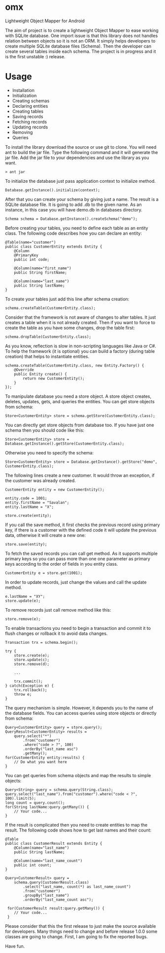 # omx
Lightweight Object Mapper for Android

The aim of project is to create a lightweight Object Mapper to ease working with SQLite database. One import issue is
that this library does not handles relation between objects so it is not an ORM. It simply helps developers to create
multiple SQLite database files (Schema). Then the developer can create several tables inside each schema. The project is
in progress and it is the first unstable :) release.

# Usage

* Installation
* Initialization
* Creating schemas
* Declaring entities
* Creating tables
* Saving records
* Fetching records
* Updating records
* Removing 
* Queries

To install the library download the source or use git to clone. You will need ant to build the jar file. Type the following
command and it will generate the jar file. Add the jar file to your dependencies and use the library as you want.

    > ant jar

To initialize the database just pass application context to initialize method.

    Database.getInstance().initialize(context);

After that you can create your schema by giving just a name. The result is a SQLite database file. It is going to add .db 
to the given name. As an instance, in this case you will have demo.db in databases directory.

    Schema schema = Database.getInstance().createSchema("demo");


Before creating your tables, you need to define each table as an entity class. The following code describes how you can 
declare an entity:

    @Table(name="customer")
    public class CustomerEntity extends Entity {
        @Column
        @PrimaryKey
        public int code;

        @Column(name="first_name")
        public String firstName;

        @Column(name="last_name")
        public String lastName;
    }

To create your tables just add this line after schema creation:

    schema.createTable(CustomerEntity.class);
    
Consider that the framework is not aware of changes to alter tables. It just creates a table when it is not already
created. Then if you want to force to create the table as you have some changes, drop the table first:

    schema.dropTable(CustomerEntity.class);

As you know, reflection is slow in non-scripting languages like Java or C#. To help the framework (it is optional) you
can build a factory (during table creation) that helps to instantiate entities.

    schema.createTable(CustomerEntity.class, new Entity.Factory() {
        @Override
        public Entity create() {
            return new CustomerEntity();
        }
    });

To manipulate database you need a store object. A store object creates, deletes, updates, gets, and queries the entities.
You can get store objects from schema:

    Store<CustomerEntity> store = schema.getStore(CustomerEntity.class);
    
You can directly get store objects from database too. If you have just one schema then you should code like this:

    Store<CustomerEntity> store = Database.getInstance().getStore(CustomerEntity.class);
    
Otherwise you need to specify the schema:

    Store<CustomerEntity> store = Database.getInstance().getStore("demo", CustomerEntity.class);
    
The following lines create a new customer. It would throw an exception, if the customer was already created.

    CustomerEntity entity = new CustomerEntity();

    entity.code = 1001;
    entity.firstName = "Savalan";
    entity.lastName = "X";

    store.create(entity);

If you call the save method, it first checks the previous record using primary key, if there is a customer with the 
defined code it will update the previous data, otherwise it will create a new one:

    store.save(entity);
    
To fetch the saved records you can call get method. As it supports multiple primary keys so you can pass more than one 
one parameter as primary keys according to the order of fields in you entity class.

    CustomerEntity e = store.get(1001);
    
In order to update records, just change the values and call the update method.

    e.lastName = "XY";
    store.update(e);
    
To remove records just call remove method like this:

    store.remove(e);
    
To enable transactions you need to begin a transaction and commit it to flush changes or rollback it to avoid data changes.
    
    Transaction trx = schema.begin();
    
    try {
        store.create(e);
        store.update(c);
        store.remove(d);
        
        ...
    
        trx.commit();
    } catch(Exception e) {
        trx.rollback();
        throw e;
    }
    
The query mechanism is simple. However, it depends you to the name of the database fields. You can access queries using
store objects or directly from schema:

    Query<CustomerEntity> query = store.query();
    QueryResult<CustomerEntity> results =
        query.select("*")
            .from("customer")
            .where("code > ?", 100)
            .orderBy("last_name asc")
            .getMany();
    for(CustomerEntity entity:results) {
        // Do what you want here
    }
    
You can get queries from schema objects and map the results to simple objects:

    Query<String> query = schema.query(String.class);
    query.select("last_name").from("customer").where("code < ?", 100).limit(5);
    long count = query.count();
    for(String lastName:query.getMany()) {
        // Your code...
    }
    
If the result is complicated then you need to create entities to map the result. The following code shows how to get 
last names and their count:
    
    @Table
    public class CustomerResult extends Entity {
        @Column(name="last_name")
        public String lastName;
        
        @Column(name="last_name_count")
        public int count;
    }
    
    Query<CustomerResult> query = 
        schema.query(CustomerResult.class)
            .select("last_name, count(*) as last_name_count")
            .from("customer")
            .groupBy("last_name")
            .orderBy("last_name_count asc");
            
     for(CustomerResult result:query.getMany()) {
        // Your code...
     }
     
Please consider that this the first release to just make the source available for developers. Many things need to 
change and before release 1.0.0 some classes are going to change. First, I am going to fix the reported bugs.

Have fun.